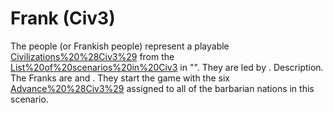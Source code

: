 # Frank (Civ3)

The people (or Frankish people) represent a playable [Civilizations%20%28Civ3%29](civilization) from the [List%20of%20scenarios%20in%20Civ3](scenario) in "". They are led by .
Description.
The Franks are and . They start the game with the six [Advance%20%28Civ3%29](technologies) assigned to all of the barbarian nations in this scenario.